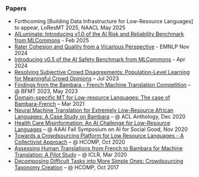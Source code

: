 ### Papers
- Forthcoming [Building Data Infrastructure for Low-Resource Languages] to appear, LoResMT 2025, NAACL May 2025
- [AILuminate: Introducing v1.0 of the AI Risk and Reliability Benchmark from MLCommons](https://arxiv.org/abs/2503.05731) - Feb 2025
- [Rater Cohesion and Quality from a Vicarious Perspective](https://arxiv.org/abs/2408.08411) - EMNLP Nov 2024
- [Introducing v0.5 of the AI Safety Benchmark from MLCommons](https://arxiv.org/abs/2404.12241) - Apr 2024
- [Resolving Subjective Crowd Disagreements: Population-Level Learning for Meaningful Crowd Opinions](https://aclanthology.org/2023.acl-long.54/) – Jul 2023  
- [Findings from the Bambara - French Machine Translation Competition](https://aclanthology.org/2023.loresmt-1.9/) – @ BFMT 2023, May 2023  
- [Domain-specific MT for Low-resource Languages: The case of Bambara-French](https://arxiv.org/abs/2104.00041) – Mar 2021  
- [Neural Machine Translation for Extremely Low-Resource African Languages: A Case Study on Bambara](https://aclanthology.org/2020.loresmt-1.3/) – @ ACL Anthology, Dec 2020  
- [Health Care Misinformation: An AI Challenge for Low-Resource Languages](https://ceur-ws.org/Vol-2884/) – @ AAAI Fall Symposium on AI for Social Good, Nov 2020  
- [Towards a Crowdsourcing Platform for Low Resource Languages - A Collectivist Approach](https://www.humancomputation.com/2020/papers.html#wip) – @ HCOMP, Oct 2020  
- [Assessing Human Translations from French to Bambara for Machine Translation: A Pilot Study](https://arxiv.org/abs/2004.00068) – @ ICLR, Mar 2020  
- [Decomposing Difficult Tasks into More Simple Ones: Crowdsourcing Taxonomy Creation](https://www.humancomputation.com/2017/papers.html#wip) – @ HCOMP, Oct 2017  
